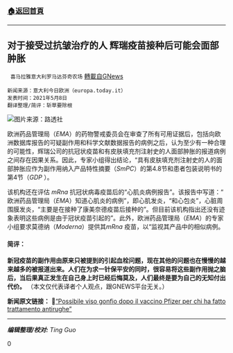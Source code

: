 ###  [:house:返回首頁](https://github.com/ourhimalayas/txt)
---

## 对于接受过抗皱治疗的人 辉瑞疫苗接种后可能会面部肿胀
` 喜马拉雅意大利罗马达芬奇农场` [轉載自GNews](https://gnews.org/zh-hans/1195509/)

```
新闻来源：意大利今日欧洲（europa.today.it）
发表时间：2021年5月8日
翻译整理/简评：斩草要除根
```


![]()![](https://gnews.org/wp-content/uploads/2021/05/w980-p16x9-2020-11-09T164812Z_97960992_RC2SZJ956QPO_RTRMADP_3_HEALTH-CORONAVIRUS-VACCINE-MARKETS.jpg)图片来源：路透社

欧洲药品管理局（*EMA*）的药物警戒委员会在审查了所有可用证据后，包括向欧洲数据库报告的可疑副作用和科学文献数据报告的病例之后，认为至少有一种合理的可能性，辉瑞公司的抗冠状疫苗和有皮肤填充剂注射史的人面部肿胀的报道病例之间存在因果关系。因此，专家小组得出结论，“具有皮肤填充剂注射史的人的面部肿胀应作为副作用纳入产品特性摘要（*SmPC*）的第4.8节和患者包装说明书的第4节（*GDP* ）。

该机构还在评估 *mRna* 抗冠状病毒疫苗后的“心肌炎病例报告”。该报告中写道：“ 欧洲药品管理局（*EMA*）知道心肌炎的病例”，即心肌发炎，“和心包炎”，心脏周围膜发炎，“主要是在接种了康美奈德疫苗后接种的”。但目前该机构指出还没有迹象表明这些病例是由于冠状疫苗引起的”。此外，欧洲药品管理局（*EMA*）的专家小组要求莫德纳（*Moderna*）提供其*mRna* 疫苗，以“监视其产品中的相似病例。

#### 简评：

**新冠疫苗的副作用由原来只被提到的引起血栓问题，现在其他的问题也在慢慢的越来越多的被报道出来。人们在为求一针保平安的同时，很容易将这些副作用抛之脑后，当后果真正发生在自己身上时已经后悔莫及，人们最终是要为自己的无知付出代价。**
（本文仅代表译者个人观点，跟GNEWS平台无关。）

**新闻原文链接：**
🔗[“Possibile viso gonfio dopo il vaccino Pfizer per chi ha fatto trattamento antirughe”](https://europa.today.it/attualita/pfizer-viso-gonfio-filler-vaccino.html)

* * *

***编辑整理/校对:** Ting Guo*

0
